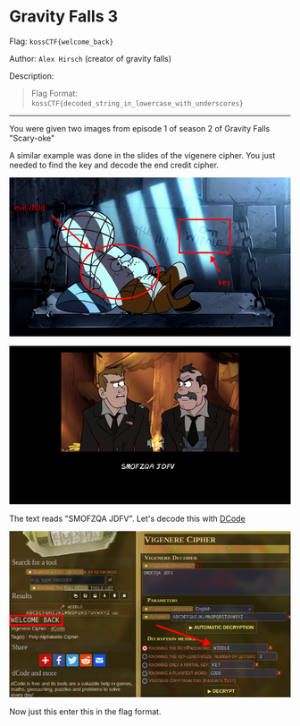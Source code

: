 # Gravity Falls 3

Flag: `kossCTF{welcome_back}`

Author: `Alex Hirsch` (creator of gravity falls)

Description: 
> Flag Format: `kossCTF{decoded_string_in_lowercase_with_underscores}`

---

You were given two images from episode 1 of season 2 of Gravity Falls "Scary-oke"

A similar example was done in the slides of the vigenere cipher. You just needed to find the key and decode the end credit cipher.

![](./vigenere_key.png)

![](./scary.png)

The text reads "SMOFZQA JDFV". Let's decode this with [DCode](https://dcode.fr/en)

![flag](./flag.png)

Now just this enter this in the flag format.

